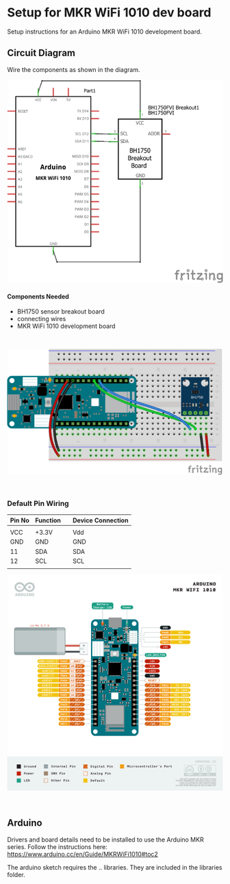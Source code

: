 # Setup for MKR WiFi 1010 dev board

<!-- #TODO add library info -->
Setup instructions for an Arduino MKR WiFi 1010 development board.

## Circuit Diagram
Wire the components as shown in the diagram.

![circuit diagram](assets/mkr-bh1750-sensor-circuit-diagram_schem.png)

#### Components Needed
* BH1750 sensor breakout board
* connecting wires
* MKR WiFi 1010 development board

<br />

![breadboard diagram](assets/mkr-bh1750-sensor-circuit-diagram_bb.png)

<br />

### Default Pin Wiring

| Pin No | Function |  | Device Connection |
| --- | --- | --- | --- |
|  |  |  |  |
| VCC | +3.3V |  | Vdd |
| GND | GND |  | GND |
| 11 | SDA |  | SDA |
| 12 | SCL |  | SCL |
|  |  |  |  |

![pin diagram](assets/Pinout-MKRwifi1010_latest.png)

<br>

## Arduino

Drivers and board details need to be installed to use the Arduino MKR series. Follow the instructions here: https://www.arduino.cc/en/Guide/MKRWiFi1010#toc2

The arduino sketch requires the .. libraries. They are included in the libraries folder.
